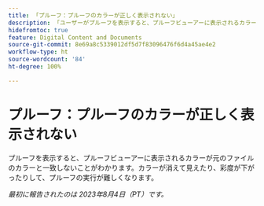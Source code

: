 ```yaml
---
title: 「プルーフ：プルーフのカラーが正しく表示されない」
description: 「ユーザーがプルーフを表示すると、プルーフビューアーに表示されるカラーが元のファイルのカラーと一致しないことがわかります。カラーが消えて見えたり、彩度が下がったりして、プルーフの実行が難しくなります。」
hidefromtoc: true
feature: Digital Content and Documents
source-git-commit: 8e69a8c5339012df5d7f83096476f6d4a45ae4e2
workflow-type: ht
source-wordcount: '84'
ht-degree: 100%

---
```



# プルーフ：プルーフのカラーが正しく表示されない

<!--WF and WFP TOCs-->

プルーフを表示すると、プルーフビューアーに表示されるカラーが元のファイルのカラーと一致しないことがわかります。カラーが消えて見えたり、彩度が下がったりして、プルーフの実行が難しくなります。

_最初に報告されたのは 2023年8月4日（PT）です。_

